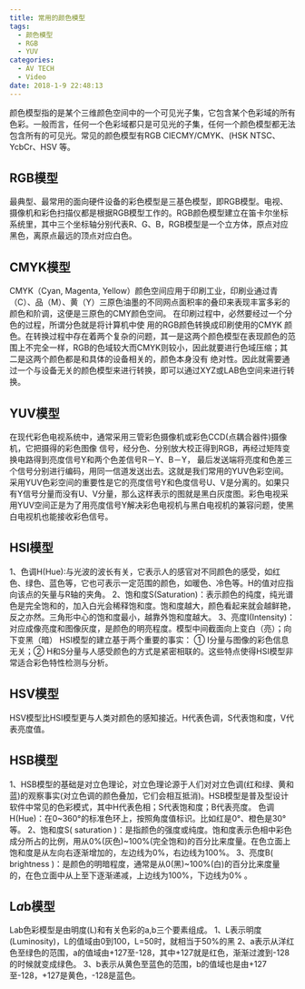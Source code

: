 ```yaml
---
title: 常用的颜色模型
tags:
  - 颜色模型
  - RGB
  - YUV
categories:
  - AV TECH
  - Video
date: 2018-1-9 22:48:13
---
```


颜色模型指的是某个三维颜色空间中的一个可见光子集，它包含某个色彩域的所有色彩。一般而言，任何一个色彩域都只是可见光的子集，任何一个颜色模型都无法包含所有的可见光。常见的颜色模型有RGB CIECMY/CMYK、(HSK NTSC、YcbCr、HSV 等。

## RGB模型
最典型、最常用的面向硬件设备的彩色模型是三基色模型，即RGB模型。电视、摄像机和彩色扫描仪都是根据RGB模型工作的。RGB颜色模型建立在笛卡尔坐标系统里，其中三个坐标轴分别代表R、G、B，RGB模型是一个立方体，原点对应黑色，离原点最远的顶点对应白色。

## CMYK模型
CMYK（Cyan, Magenta, Yellow）颜色空间应用于印刷工业，印刷业通过青（C）、品（M）、黄（Y）三原色油墨的不同网点面积率的叠印来表现丰富多彩的颜色和阶调，这便是三原色的CMY颜色空间。
在印刷过程中，必然要经过一个分色的过程，所谓分色就是将计算机中使 用的RGB颜色转换成印刷使用的CMYK 颜色。在转换过程中存在着两个复杂的问题，其一是这两个颜色模型在表现颜色的范围上不完全一样，RGB的色域较大而CMYK则较小，因此就要进行色域压缩；其二是这两个颜色都是和具体的设备相关的，颜色本身没有 绝对性。因此就需要通过一个与设备无关的颜色模型来进行转换，即可以通过XYZ或LAB色空间来进行转换。

## YUV模型
在现代彩色电视系统中，通常采用三管彩色摄像机或彩色CCD(点耦合器件)摄像机，它把摄得的彩色图像 信号，经分色、分别放大校正得到RGB，再经过矩阵变换电路得到亮度信号Y和两个色差信号R－Y、B－Y， 最后发送端将亮度和色差三个信号分别进行编码，用同一信道发送出去。这就是我们常用的YUV色彩空间。
采用YUV色彩空间的重要性是它的亮度信号Y和色度信号U、V是分离的。如果只有Y信号分量而没有U、V分量，那么这样表示的图就是黑白灰度图。彩色电视采用YUV空间正是为了用亮度信号Y解决彩色电视机与黑白电视机的兼容问题，使黑白电视机也能接收彩色信号。

## HSI模型
1、色调H(Hue):与光波的波长有关，它表示人的感官对不同颜色的感受，如红色、绿色、蓝色等，它也可表示一定范围的颜色，如暖色、冷色等。H的值对应指向该点的矢量与R轴的夹角。
2、饱和度S(Saturation)：表示颜色的纯度，纯光谱色是完全饱和的，加入白光会稀释饱和度。饱和度越大，颜色看起来就会越鲜艳，反之亦然。三角形中心的饱和度最小，越靠外饱和度越大。
3、亮度I(Intensity)：对应成像亮度和图像灰度，是颜色的明亮程度。模型中间截面向上变白（亮）；向下变黑（暗）
HSI模型的建立基于两个重要的事实： ① I分量与图像的彩色信息无关；② H和S分量与人感受颜色的方式是紧密相联的。这些特点使得HSI模型非常适合彩色特性检测与分析。

## HSV模型
HSV模型比HSI模型更与人类对颜色的感知接近。H代表色调，S代表饱和度，V代表亮度值。

## HSB模型
1、HSB模型的基础是对立色理论，对立色理论源于人们对对立色调(红和绿、黄和蓝)的观察事实(对立色调的颜色叠加，它们会相互抵消)。HSB模型是普及型设计软件中常见的色彩模式，其中H代表色相；S代表饱和度；B代表亮度。
色调H(Hue)：在0~360°的标准色环上，按照角度值标识。比如红是0°、橙色是30°等。
2、饱和度S( saturation )：是指颜色的强度或纯度。饱和度表示色相中彩色成分所占的比例，用从0%(灰色)~100%(完全饱和)的百分比来度量。在色立面上饱和度是从左向右逐渐增加的，左边线为0%，右边线为100%。
3、亮度B( brightness )：是颜色的明暗程度，通常是从0(黑)~100%(白)的百分比来度量的，在色立面中从上至下逐渐递减，上边线为100%，下边线为0% 。

## L*a*b模型
Lab色彩模型是由明度(L)和有关色彩的a,b三个要素组成。
1、L表示明度(Luminosity)，L的值域由0到100，L=50时，就相当于50%的黑
2、a表示从洋红色至绿色的范围，a的值域由+127至-128，其中+127就是红色，渐渐过渡到-128的时候就变成绿色。
3、b表示从黄色至蓝色的范围，b的值域也是由+127至-128，+127是黄色，-128是蓝色。

